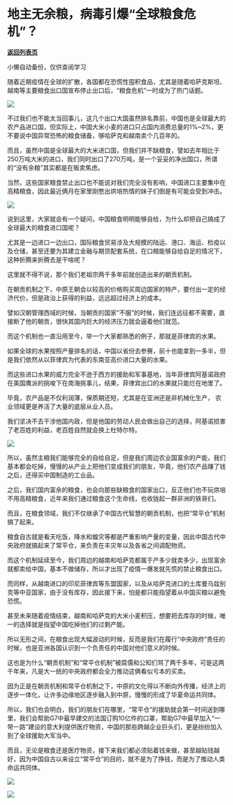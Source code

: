# 地主无余粮，病毒引爆“全球粮食危机”？

[**返回列表页**](/gzh/政事堂2019)

小懒自动备份，仅供查阅学习

随着近期疫情在全球的扩散，各国都在恐慌性囤积食品，尤其是随着哈萨克斯坦、越南等主要粮食出口国宣布停止出口后，“粮食危机”一时成为了热门话题。

  

![](https://mmbiz.qpic.cn/mmbiz_jpg/rxhS23yu8cMO7eZlPtOrWX6wHGibq9QkX78FcYCulAmyCXHfQrQicsLxkzs9KbQRTSIJy6aCZLX4FicIPQWcLbk4g/640?wx_fmt=jpeg)

  

不过我们也不能太当回事儿，这几个出口大国虽然排名靠前，中国也是全球最大的农产品进口国，但实际上，中国大米小麦的进口只占国内消费总量的1%~2%，更不要说中国异常恐怖的粮食储备，够哈萨克和越南卖个几百年的。

  

而且，虽然中国是全球最大的大米进口国，但我们并不缺粮食，譬如去年相比于250万吨大米的进口，我们同时出口了270万吨，是一个妥妥的净出国口，所谓的“没有余粮”其实都是在贩卖焦虑。

  

当然，这些国家粮食禁止出口也不能说对我们完全没有影响，中国进口主要集中在高精粮食，因此最近俩月在家里刚憋出烘培热情的妹子们倒是有可能会受到冲击。

  

![](https://mmbiz.qpic.cn/mmbiz_png/rxhS23yu8cMO7eZlPtOrWX6wHGibq9QkXH8x0aX6TmGDO43eugcxgjXdJ6gT7yxMrT9AyWzRJOSeh7qSyFbkOtw/640?wx_fmt=png)

  

说到这里，大家就会有一个疑问，中国粮食明明能够自给，为什么却把自己搞成了全球最大的粮食进口国呢？  

  

尤其是一边进口一边出口，国际粮食贸易涉及大规模的陆运、港口、海运、检疫以及仓储，甚至还要为其建立金融与期货配套系统，在口粮能够自给自足的情况下，这种折腾来折腾去是干啥呢？

  

这里就不得不说，那个我们老祖宗两千多年前就创造出来的朝贡机制。  

  

在朝贡机制之下，中原王朝会以较高的价格购买周边国家的特产，要付出一定的经济代价，但是政治上获得的利益，远远超过经济上的成本。

  

譬如汉朝管理西域的时候，当朝贡的国家“不服”的时候，我们连远征都不需要，直接断了他的朝贡，很快其国内巨大的经济压力就会逼着他们就范。

  

而这个机制也一直沿用至今，举一个大家都熟悉的例子，那就是菲律宾的水果。  

  

如果全球的水果按照产量排名的话，中国以省份去参赛，前十也能拿到一多半，但是我们依然从以菲律宾为代表的东南亚高价进口大量的水果。

  

而这些进口水果的威力完全不逊于西方的援助和军事基地，当年菲律宾阿基诺政府在美国鹰派的挑唆下在南海挑事儿，结果，菲律宾出口的水果就只能烂在地里了。

  

毕竟，农产品是不仅利润薄，保质期还短，尤其是在亚洲还是非机械化生产， 农业领域更是养活了大量的底层从业人员。

  

我们坚决不去干涉他国内政，但是他国的劳动人民会做出自己的选择，阿基诺损害了老百姓的利益，老百姓自然就会换上杜特尔特。

  

![](https://mmbiz.qpic.cn/mmbiz_jpg/rxhS23yu8cMO7eZlPtOrWX6wHGibq9QkXyc9xzSbVxbicFe1yLHLZjpH9M93h72YJn31PPUiajotKuonJdPcqvQOw/640?wx_fmt=jpeg)

  

所以，虽然主粮我们能够完全的自给自足，但是我们周边农业国富余的产能，我们基本都会吃掉，慢慢的从产业上把他们变成我们的朋友，毕竟，他们农产品赚了钱之后，还得买中国制造的工业品。

  

之后，我们国内富余的粮食，也会向那些缺粮食的国家出口，反正他们也不玩烘培不用高精粮食，近年来我们通过粮食这个生命线，也收拢起一群非洲的铁哥们。  

  

而且，在粮食领域，我们不仅继承了中国古代智慧的朝贡机制，也把“常平仓”机制搞了起来。

  

粮食自古就是看天吃饭，降水和蝗灾等都是严重影响产量的变量，因此中国古代中央政府就搞起来了常平仓，来负责在丰灾年以及各省之间调配物资。

  

而这个机制延续至今，我们周边的越南和哈萨克都属于产多少就卖多少，出现富余就都卖给中国，基本不做储存，所以才出现了疫情一爆发就先慌的禁止粮食出口。

  

而同样，从越南进口的印尼菲律宾等东盟国家，以及从哈萨克进口的土库曼乌兹别克等中亚国家，由于没有库存，因此接下来，怕是都只能指望着从中国买粮以避免恐慌。

  

甚至未来随着疫情结束，越南和哈萨克的大米小麦积压，想要把去库存的时候，唯一的选择就是指望中国吃掉他们的过剩产能。

  

所以无形之间，在粮食出现大幅波动的时候，反而是我们在履行“中央政府”责任的时候，也是亚洲各国认识到一个负责任的中国对他们意义的时候。  

  

这也是为什么“朝贡机制”和“常平仓机制”被腐儒和公知们骂了两千多年，可是这两千年来，凡是大一统的中央政府都会全力推动这俩看似亏本的买卖。

  

因为正是在朝贡机制和常平仓机制之下，中原的文化得以不断向外传播，经济上的逐步一体化，让许多边缘地区逐步融入到中原，慢慢的形成了华夏命运共同体。

  

所以，我们也会明白，我们的朋友们在哪里，“常平仓”的援助就会第一时间送到哪里，我们会帮助G7中最早建交的法国订购10亿件的口罩，帮助G7中最早加入“一带一路”建设的意大利提供医疗物资，中国的那些跨越企业巨头们，更是纷纷加入到了全球援助大军当中。

  

而且，无论是粮食还是医疗物资，接下来我们都必须贴着钱来做，甚至越贴钱越好，因为中国自古以来设立“常平仓”的目的，就不是为了挣钱，而是为了推动人类命运共同体。

  

![](https://mmbiz.qpic.cn/mmbiz_png/rxhS23yu8cMO7eZlPtOrWX6wHGibq9QkXHSDMIoib5TSFZ9YgibBmEsctJYY6ic5yYL9SHdg0TnHP0x3zicc1aoN02w/640?wx_fmt=png)

  

![](https://mmbiz.qpic.cn/mmbiz_jpg/rxhS23yu8cPp0iaKAfe0ZsWfgGcY72o9Nror8TicrtnlDsqzY7y4Kum4fM3X0FMEGlbvm9HvZUiaETSnLt4DHNLbQ/640?wx_fmt=jpeg)

